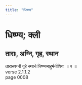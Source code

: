 ```yaml
---
title: "धिष्ण्य"
---
```


# धिष्ण्य; क्ली
## ताराः, अग्नि, गृह, स्थान
तारास्वग्नौ गृहे स्थाने धिष्ण्यमाहुर्मनीषिणः ॥ २ ॥<br />verse 2.1.1.2<br />page 0008

